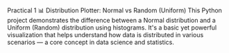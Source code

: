 Practical 1 
📊 Distribution Plotter: Normal vs Random (Uniform)
This Python project demonstrates the difference between a Normal distribution and a Uniform (Random) distribution using histograms. It's a basic yet powerful visualization that helps understand how data is distributed in various scenarios — a core concept in data science and statistics.
